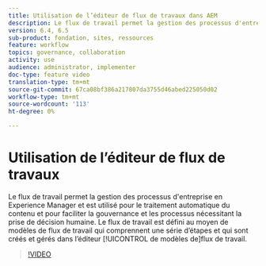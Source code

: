 ```yaml
---
title: Utilisation de l’éditeur de flux de travaux dans AEM
description: Le flux de travail permet la gestion des processus d'entreprise en Experience Manager et est utilisé pour le traitement automatique du contenu et pour faciliter la gouvernance et les processus nécessitant la prise de décision humaine. Le flux de travail est défini au moyen de modèles de flux de travail qui comprennent une série d’étapes et qui sont créés et gérés dans l’éditeur de modèles de flux de travail.
version: 6.4, 6.5
sub-product: fondation, sites, ressources
feature: workflow
topics: governance, collaboration
activity: use
audience: administrator, implementer
doc-type: feature video
translation-type: tm+mt
source-git-commit: 67ca08bf386a217807da3755d46abed225050d02
workflow-type: tm+mt
source-wordcount: '113'
ht-degree: 0%

---
```



# Utilisation de l’éditeur de flux de travaux

Le flux de travail permet la gestion des processus d&#39;entreprise en Experience Manager et est utilisé pour le traitement automatique du contenu et pour faciliter la gouvernance et les processus nécessitant la prise de décision humaine. Le flux de travail est défini au moyen de modèles de flux de travail qui comprennent une série d’étapes et qui sont créés et gérés dans l’éditeur [!UICONTROL de modèles de]flux de travail.

>[!VIDEO](https://video.tv.adobe.com/v/22201/?quality=12&learn=on)
